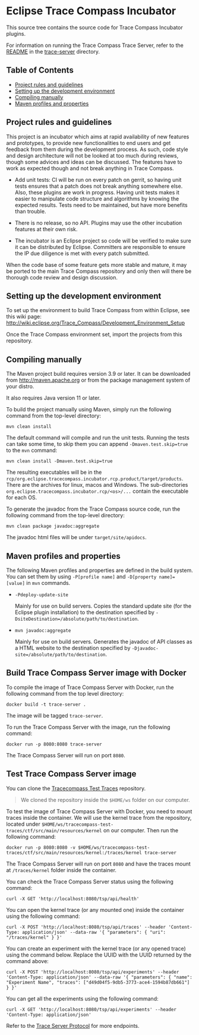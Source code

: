 # Eclipse Trace Compass Incubator

This source tree contains the source code for Trace Compass Incubator plugins.

For information on running the Trace Compass Trace Server, refer to the [README](trace-server/README.md) in the [trace-server](trace-server) directory.

## Table of Contents

<!-- START doctoc generated TOC please keep comment here to allow auto update -->
<!-- DON'T EDIT THIS SECTION, INSTEAD RE-RUN doctoc TO UPDATE -->

- [Project rules and guidelines](#project-rules-and-guidelines)
- [Setting up the development environment](#setting-up-the-development-environment)
- [Compiling manually](#compiling-manually)
- [Maven profiles and properties](#maven-profiles-and-properties)

<!-- END doctoc generated TOC please keep comment here to allow auto update -->

## Project rules and guidelines

This project is an incubator which aims at rapid availability of new features and prototypes, to provide new functionalities to end users and get feedback from them during the development process. As such, code style and design architecture will not be looked at too much during reviews, though some advices and ideas can be discussed. The features have to work as expected though and not break anything in Trace Compass.

- Add unit tests: CI will be run on every patch on gerrit, so having unit tests ensures that a patch does not break anything somewhere else. Also, these plugins are work in progress. Having unit tests makes it easier to manipulate code structure and algorithms by knowing the expected results. Tests need to be maintained, but have more benefits than trouble.

- There is no release, so no API. Plugins may use the other incubation features at their own risk.

- The incubator is an Eclipse project so code will be verified to make sure it can be distributed by Eclipse. Committers are responsible to ensure the IP due diligence is met with every patch submitted.

When the code base of some feature gets more stable and mature, it may be ported to the main Trace Compass repository and only then will there be thorough code review and design discussion.

## Setting up the development environment

To set up the environment to build Trace Compass from within Eclipse, see this
wiki page:
<http://wiki.eclipse.org/Trace_Compass/Development_Environment_Setup>

Once the Trace Compass environment set, import the projects from this repository.

## Compiling manually

The Maven project build requires version 3.9 or later. It can be downloaded from
<http://maven.apache.org> or from the package management system of your distro.

It also requires Java version 11 or later.

To build the project manually using Maven, simply run the following command from
the top-level directory:

    mvn clean install

The default command will compile and run the unit tests. Running the tests can
take some time, to skip them you can append `-Dmaven.test.skip=true` to the
`mvn` command:

    mvn clean install -Dmaven.test.skip=true

The resulting executables will be in the
`rcp/org.eclipse.tracecompass.incubator.rcp.product/target/products`. There are
the archives for linux, macos and Windows. The sub-directories
`org.eclipse.tracecompass.incubator.rcp/<os>/...` contain the executable for each
OS.

To generate the javadoc from the Trace Compass source code, run the following
command from the top-level directory:

    mvn clean package javadoc:aggregate

The javadoc html files will be under `target/site/apidocs`.

## Maven profiles and properties

The following Maven profiles and properties are defined in
the build system. You can set them by using `-P[profile name]` and
`-D[property name]=[value]` in `mvn` commands.

- `-Pdeploy-update-site`

  Mainly for use on build servers. Copies the standard update site (for the
  Eclipse plugin installation) to the destination specified by
 `-DsiteDestination=/absolute/path/to/destination`.

- `mvn javadoc:aggregate`

  Mainly for use on build servers. Generates the javadoc of API classes as a
  HTML website to the destination specified by `-Djavadoc-site=/absolute/path/to/destination`.

## Build Trace Compass Server image with Docker

To compile the image of Trace Compass Server with Docker, run the following command from the top level directory:

    docker build -t trace-server .

The image will be tagged `trace-server`.

To run the Trace Compass Server with the image, run the following command:

    docker run -p 8080:8080 trace-server

The Trace Compass Server will run on port `8080`.

## Test Trace Compass Server image

You can clone the [Tracecompass Test Traces][tracecompass-test-traces] repository.

> We cloned the repository inside the `$HOME/ws` folder on our computer.

To test the image of Trace Compass Server with Docker, you need to mount traces inside the container. We will use the kernel trace from the repository, located under `$HOME/ws/tracecompass-test-traces/ctf/src/main/resources/kernel` on our computer. Then run the following command:

    docker run -p 8080:8080 -v $HOME/ws/tracecompass-test-traces/ctf/src/main/resources/kernel:/traces/kernel trace-server

The Trace Compass Server will run on port `8080` and have the traces mount at `/traces/kernel` folder inside the container.

You can check the Trace Compass Server status using the following command:

    curl -X GET 'http://localhost:8080/tsp/api/health'

You can open the kernel trace (or any mounted one) inside the container using the following command:

    curl -X POST 'http://localhost:8080/tsp/api/traces' --header 'Content-Type: application/json' --data-raw '{ "parameters": { "uri": "/traces/kernel" } }'

You can create an experiment with the kernel trace (or any opened trace) using the command below. Replace the UUID with the UUID returned by the command above:

    curl -X POST 'http://localhost:8080/tsp/api/experiments' --header 'Content-Type: application/json' --data-raw '{ "parameters": { "name": "Experiment Name", "traces": ["d49d04f5-9db5-3773-ace4-1594b87db661"] } }'

You can get all the experiments using the following command:

    curl -X GET 'http://localhost:8080/tsp/api/experiments' --header 'Content-Type: application/json'

Refer to the [Trace Server Protocol][trace-server-protocol] for more endpoints.

[trace-server-protocol]: https://github.com/eclipse-cdt-cloud/trace-server-protocol

[tracecompass-test-traces]: https://git.eclipse.org/r/admin/repos/tracecompass/tracecompass-test-traces

